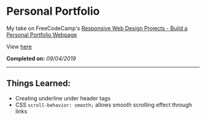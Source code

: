 # Personal Portfolio

My take on FreeCodeCamp's [Responsive Web Design Projects - Build a Personal Portfolio Webpage](https://learn.freecodecamp.org/responsive-web-design/responsive-web-design-projects/build-a-personal-portfolio-webpage/)

View [here](https://denzeltl.github.io/personal-portfolio/)

**Completed on:** _09/04/2019_

---

## Things Learned:

-   Creating underline under header tags
-   CSS `scroll-behavior: smooth;` allows smooth scrolling effect through links
